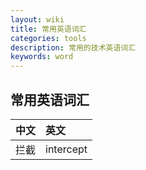 ```yaml
---
layout: wiki
title: 常用英语词汇
categories: tools
description: 常用的技术英语词汇
keywords: word
---
```


## 常用英语词汇
| 中文     | 英文 | 
|:---------|:--------|
| 拦截    | intercept  |

